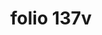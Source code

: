 ---
layout: edition
title: folio 137v
manuscript: Florence, Biblioteca Marucelliana, Carte Rajna XIX.15
sigla: R
iip: r137v.tif
milestone: 274
---